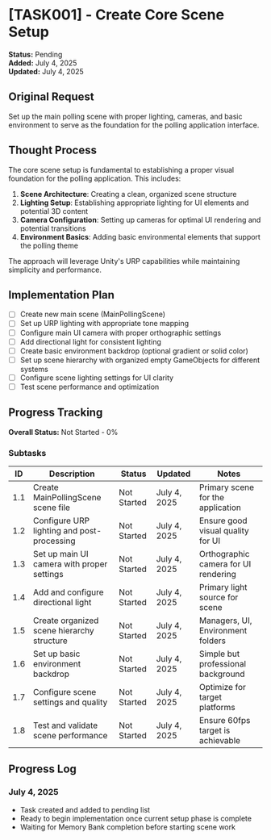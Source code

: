 # [TASK001] - Create Core Scene Setup

**Status:** Pending  
**Added:** July 4, 2025  
**Updated:** July 4, 2025

## Original Request
Set up the main polling scene with proper lighting, cameras, and basic environment to serve as the foundation for the polling application interface.

## Thought Process
The core scene setup is fundamental to establishing a proper visual foundation for the polling application. This includes:

1. **Scene Architecture**: Creating a clean, organized scene structure
2. **Lighting Setup**: Establishing appropriate lighting for UI elements and potential 3D content
3. **Camera Configuration**: Setting up cameras for optimal UI rendering and potential transitions
4. **Environment Basics**: Adding basic environmental elements that support the polling theme

The approach will leverage Unity's URP capabilities while maintaining simplicity and performance.

## Implementation Plan
- [ ] Create new main scene (MainPollingScene)
- [ ] Set up URP lighting with appropriate tone mapping
- [ ] Configure main UI camera with proper orthographic settings
- [ ] Add directional light for consistent lighting
- [ ] Create basic environment backdrop (optional gradient or solid color)
- [ ] Set up scene hierarchy with organized empty GameObjects for different systems
- [ ] Configure scene lighting settings for UI clarity
- [ ] Test scene performance and optimization

## Progress Tracking

**Overall Status:** Not Started - 0%

### Subtasks
| ID | Description | Status | Updated | Notes |
|----|-------------|--------|---------|-------|
| 1.1 | Create MainPollingScene scene file | Not Started | July 4, 2025 | Primary scene for the application |
| 1.2 | Configure URP lighting and post-processing | Not Started | July 4, 2025 | Ensure good visual quality for UI |
| 1.3 | Set up main UI camera with proper settings | Not Started | July 4, 2025 | Orthographic camera for UI rendering |
| 1.4 | Add and configure directional light | Not Started | July 4, 2025 | Primary light source for scene |
| 1.5 | Create organized scene hierarchy structure | Not Started | July 4, 2025 | Managers, UI, Environment folders |
| 1.6 | Set up basic environment backdrop | Not Started | July 4, 2025 | Simple but professional background |
| 1.7 | Configure scene settings and quality | Not Started | July 4, 2025 | Optimize for target platforms |
| 1.8 | Test and validate scene performance | Not Started | July 4, 2025 | Ensure 60fps target is achievable |

## Progress Log
### July 4, 2025
- Task created and added to pending list
- Ready to begin implementation once current setup phase is complete
- Waiting for Memory Bank completion before starting scene work
